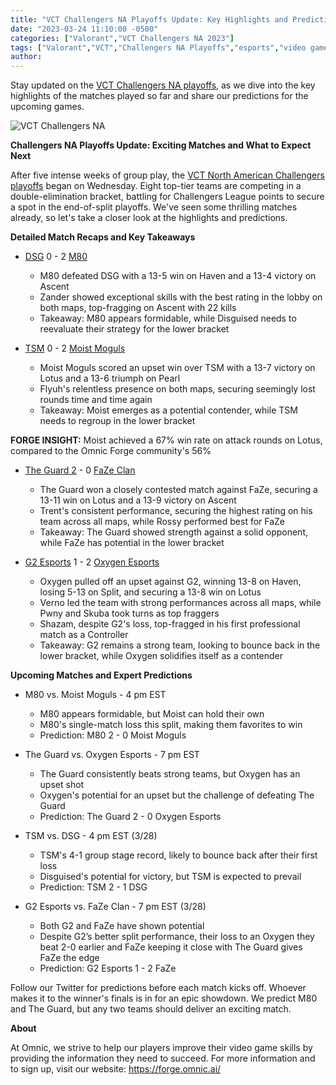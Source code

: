 ```yaml
---
title: "VCT Challengers NA Playoffs Update: Key Highlights and Predictions"
date: "2023-03-24 11:10:00 -0500"
categories: ["Valorant","VCT Challengers NA 2023"]
tags: ["Valorant","VCT","Challengers NA Playoffs","esports","video games","match highlights","predictions","gaming","competitive gaming","tournament updates","gaming news","gaming analysis"]
author:
---
```


Stay updated on the [VCT Challengers NA playoffs](https://valorantesports.com/standings), as we dive into the key highlights of the matches played so far and share our predictions for the upcoming games.

![VCT Challengers NA](/2023-03-24-vct-challengers-na-playoffs-update-key-highlights-and-predictions.png)

**Challengers NA Playoffs Update: Exciting Matches and What to Expect Next**

After five intense weeks of group play, the [VCT North American Challengers playoffs](https://valorantesports.com/schedule) began on Wednesday. Eight top-tier teams are competing in a double-elimination bracket, battling for Challengers League points to secure a spot in the end-of-split playoffs. We've seen some thrilling matches already, so let's take a closer look at the highlights and predictions.

**Detailed Match Recaps and Key Takeaways**

- [DSG](https://www.vlr.gg/team/11197/disguised) 0 - 2 [M80](https://www.vlr.gg/team/11001/m80)
    * M80 defeated DSG with a 13-5 win on Haven and a 13-4 victory on Ascent
    * Zander showed exceptional skills with the best rating in the lobby on both maps, top-fragging on Ascent with 22 kills
    * Takeaway: M80 appears formidable, while Disguised needs to reevaluate their strategy for the lower bracket

- [TSM](https://www.vlr.gg/team/106/tsm) 0 - 2 [Moist Moguls](https://www.vlr.gg/team/12041/moist-moguls)
    * Moist Moguls scored an upset win over TSM with a 13-7 victory on Lotus and a 13-6 triumph on Pearl
    * Flyuh's relentless presence on both maps, securing seemingly lost rounds time and time again
    * Takeaway: Moist emerges as a potential contender, while TSM needs to regroup in the lower bracket

**FORGE INSIGHT:** Moist achieved a 67% win rate on attack rounds on Lotus, compared to the Omnic Forge community's 56%

- [The Guard 2](https://www.vlr.gg/team/6675/the-guard) - 0 [FaZe Clan](https://www.vlr.gg/team/337/faze-clan)
    * The Guard won a closely contested match against FaZe, securing a 13-11 win on Lotus and a 13-9 victory on Ascent
    * Trent's consistent performance, securing the highest rating on his team across all maps, while Rossy performed best for FaZe
    * Takeaway: The Guard showed strength against a solid opponent, while FaZe has potential in the lower bracket

- [G2 Esports](https://www.vlr.gg/team/11058/g2-esports) 1 - 2 [Oxygen Esports](https://www.vlr.gg/team/10725/oxygen-esports)
    * Oxygen pulled off an upset against G2, winning 13-8 on Haven, losing 5-13 on Split, and securing a 13-8 win on Lotus
    * Verno led the team with strong performances across all maps, while Pwny and Skuba took turns as top fraggers
    * Shazam, despite G2's loss, top-fragged in his first professional match as a Controller
    * Takeaway: G2 remains a strong team, looking to bounce back in the lower bracket, while Oxygen solidifies itself as a contender

**Upcoming Matches and Expert Predictions**

- M80 vs. Moist Moguls - 4 pm EST 
    * M80 appears formidable, but Moist can hold their own
    * M80's single-match loss this split, making them favorites to win
    * Prediction: M80 2 - 0 Moist Moguls

- The Guard vs. Oxygen Esports - 7 pm EST
    * The Guard consistently beats strong teams, but Oxygen has an upset shot
    * Oxygen's potential for an upset but the challenge of defeating The Guard
    * Prediction: The Guard 2 - 0 Oxygen Esports

- TSM vs. DSG - 4 pm EST (3/28)
    * TSM's 4-1 group stage record, likely to bounce back after their first loss
    * Disguised's potential for victory, but TSM is expected to prevail
    * Prediction: TSM 2 - 1 DSG

- G2 Esports vs. FaZe Clan - 7 pm EST (3/28)
    * Both G2 and FaZe have shown potential
    * Despite G2’s better split performance, their loss to an Oxygen they beat 2-0 earlier and FaZe keeping it close with The Guard gives FaZe the edge
    * Prediction: G2 Esports 1 - 2 FaZe

Follow our Twitter for predictions before each match kicks off. Whoever makes it to the winner's finals is in for an epic showdown. We predict M80 and The Guard, but any two teams should deliver an exciting match.

**About**

At Omnic, we strive to help our players improve their video game skills by providing the information they need to succeed. For more information and to sign up, visit our website: https://forge.omnic.ai/